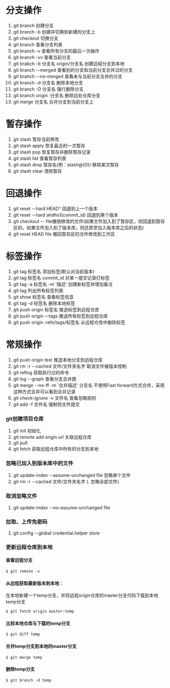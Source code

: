 # 分支操作

1. git branch 创建分支
2. git branch -b 创建并切换到新建的分支上
3. git checkout 切换分支
4. git branch 查看分支列表
5. git branch -v 查看所有分支的最后一次操作
6. git branch -vv 查看当前分支
7. git brabch -b 分支名 origin/分支名 创建远程分支到本地
8. git branch --merged 查看别的分支和当前分支合并过的分支
9. git branch --no-merged 查看未与当前分支合并的分支
10. git branch -d 分支名 删除本地分支
11. git branch -D 分支名 强行删除分支
12. git branch origin :分支名 删除远处仓库分支
13. git merge 分支名 合并分支到当前分支上

# 暂存操作

1. git stash 暂存当前修改
2. git stash apply 恢复最近的一次暂存
3. git stash pop 恢复暂存并删除暂存记录
4. git stash list 查看暂存列表
5. git stash drop 暂存名(例：stash@{0}) 移除某次暂存
6. git stash clear 清除暂存

# 回退操作

1. git reset --hard HEAD^ 回退到上一个版本
2. git reset --hard ahdhs1(commit_id) 回退到某个版本
3. git checkout -- file撤销修改的文件(如果文件加入到了暂存区，则回退到暂存区的，如果文件加入到了版本库，则还原至加入版本库之后的状态)
4. git reset HEAD file 撤回暂存区的文件修改到工作区

# 标签操作

1. git tag 标签名 添加标签(默认对当前版本)
2. git tag 标签名 commit_id 对某一提交记录打标签
3. git tag -a 标签名 -m '描述' 创建新标签并增加备注
4. git tag 列出所有标签列表
5. git show 标签名 查看标签信息
6. git tag -d 标签名 删除本地标签
7. git push origin 标签名 推送标签到远程仓库
8. git push origin --tags 推送所有标签到远程仓库
9. git push origin :refs/tags/标签名 从远程仓库中删除标签

# 常规操作

1. git push origin test 推送本地分支到远程仓库
2. git rm -r --cached 文件/文件夹名字 取消文件被版本控制
3. git reflog 获取执行过的命令
4. git log --graph 查看分支合并图
5. git merge --no-ff -m '合并描述' 分支名 不使用Fast forward方式合并，采用这种方式合并可以看到合并记录
6. git check-ignore -v 文件名 查看忽略规则
7. git add -f 文件名 强制将文件提交

### git创建项目仓库

1. git init 初始化
2. git remote add origin url 关联远程仓库
3. git pull
4. git fetch 获取远程仓库中所有的分支到本地

### 忽略已加入到版本库中的文件

1. git update-index --assume-unchanged file 忽略单个文件
2. git rm -r --cached 文件/文件夹名字 (. 忽略全部文件)

### 取消忽略文件

1. git update-index --no-assume-unchanged file

### 拉取、上传免密码

1. git config --global credential.helper store

### 更新远程仓库到本地

#### 查看远程分支

```shell
$ git remote -v
```

#### 从远程获取最新版本到本地：

在本地新建一个temp分支，并将远程origin仓库的master分支代码下载到本地temp分支

```shell
$ git fetch origin master:temp
```

#### 比较本地仓库与下载的temp分支

```shell
$ git diff temp
```

#### 合并temp分支到本地的master分支

```shell
$ git merge temp
```

#### 删除temp分支

```shell
$ git branch -d temp
```



